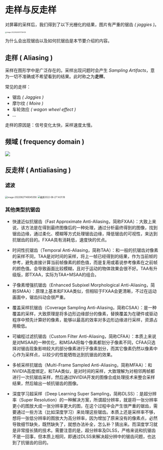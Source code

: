 # 走样与反走样

对屏幕的采样后，我们得到了以下光栅化的结果，图片有严重的锯齿 *( jaggies )*。

<img class="img-mid" src="https://tva1.sinaimg.cn/large/e6c9d24egy1h3ky9u420kj20ky0j274v.jpg" alt="image-20220626001736439" style="zoom: 33%;" />

为什么会出现锯齿以及如何抗锯齿是本节要介绍的内容。

## 走样 ( Aliasing )

采样在图形学中是广泛存在的。采样出现问题时会产生 *Sampling Artifacts*，意为一切不准确或不希望看到的结果。此时称之为**走样**。

常见的走样：

* 锯齿 *( Jaggies )*
* 摩尔纹 *( Moire )*
* 车轮效应 *( wagon wheel effect )*
* ...

走样的原因是：信号变化太快，采样速度太慢。

## 频域 ( frequency domain )

![](https://tva1.sinaimg.cn/large/e6c9d24egy1h3mttct15vj211q0j2q51.jpg)

## 反走样 ( Antialiasing )

### 滤波

<img class="img-mid" src="https://tva1.sinaimg.cn/large/e6c9d24egy1h3mv06sv84j210009o74w.jpg" alt="image-20220627140045358" style="zoom:50%;" />

<img class="img-mid" src="https://tva1.sinaimg.cn/large/e6c9d24egy1h3mv083bu1j21080c8wfd.jpg" alt="截屏2022-06-27 14.01.18" style="zoom: 50%;" />

### 其他类型抗锯齿

* 快速近似抗锯齿（Fast Approximate Anti-Aliasing，简称FXAA）：大致上来说，该方法是在得到最终图像后的一种处理，通过分析最终得到的图像，找到锯齿边缘，通过柔化、模糊等方式处理锯齿边缘，降低锯齿的可视性，来达到抗锯齿的目的。FXAA具有消耗低，速度快的优点。

* 时间性抗锯齿（Temporal Anti-Aliasing，简称TAA）：和一般的抗锯齿对像素的采样不同，TAA是对时间的采样，将上一帧已经得到的结果，作为当前帧的参考，避免直接计算当前帧像素的颜色值，而是复用或着说参考像素在之前帧的颜色值。会导致画面比较模糊，且对于运动的物体效果会很不好。TAA有升级版，即TXAA，实际为TAA+MSAA的组合。

* 子像素增强抗锯齿（Enhanced Subpixel Morphological Anti-Aliasing，简称SMAA）：原理上基本和FXAA类似，但相较于FXAA会更清晰，不过在运动画面中，锯齿抖动会很严重。

* 覆盖采样抗锯齿（Coverage Sampling Anti-Aliasing，简称CSAA）：是一种覆盖的采样，大致原理是将多边形边缘部分的像素，替换覆盖为在硬件或驱动程序中预先计算好的像素，能够以最高的效率对多边形边缘进行采样，资源占用极低。

* 可编程过滤抗锯齿（Custom Filter Anti-Aliasing，简称CFAA）：本质上来说是对MSAA的一种优化，和MSAA将每个像素都划分子像素不同，CFAA只选择对锯齿现象影响较大的部分像素进行子像素划分，而其它像素仍然以像素中心作为采样点，以较少的性能牺牲达到抗锯齿的效果。

* 多帧采样抗锯齿（Multi-Frame Sampled Anti-Aliasing，简称MFAA）：和NVIDIA高度绑定，和TAA类似，是对时间的采样，大致理解为对相邻两帧都进行一次抗锯齿采样，然后通过NVIDIA开发的图像合成处理技术来整合采样结果，然后输出一帧抗锯齿的图像。

* 深度学习超采样（Deep Learning Super Sampling，简称DLSS）：是超分辨率（Super Resolution）的一种解决方案，所谓超分辨率，就是将一张分辨率更小的图放大成一张分辨率更大的图，在这个过程中会产生很严重的锯齿，需要通过一些方法（比如深度学习）来处理这些锯齿。本质上还是采样率不够，想将一张低分辨率的图放大为高分辨率，因为增加了原来没有的像素点，必然导致细节缺失，既然缺失了，就想办法补全，怎么补？猜出来。而深度学习就是非常擅长猜的技术。需要注意的是，超分辨率及DLSS，严格来说和抗锯齿不是一回事，但本质上相同，即通过DLSS来解决超分辨中的锯齿问题，也达到了抗锯齿的目的。
